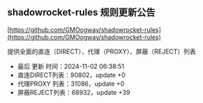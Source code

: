 ## shadowrocket-rules 规则更新公告

[https://github.com/GMOogway/shadowrocket-rules](https://github.com/GMOogway/shadowrocket-rules)

提供全面的直连（DIRECT）、代理（PROXY）、屏蔽（REJECT）列表
- 最后 更新 时间：2024-11-02 06:38:51
- 直连DIRECT列表：90802，update +0
- 代理PROXY 列表：31086，update +0
- 屏蔽REJECT列表：68932，update +39